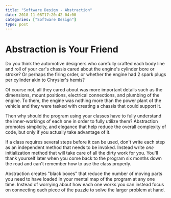 ```yaml
---
title: "Software Design - Abstraction"
date: 2018-11-08T17:20:42-04:00
categories: ["Software Design"]
type: post
---
```


Abstraction is Your Friend
===

Do you think the automotive designers who carefully crafted each body line and roll of your car's chassis cared about the engine's cylinder bore or stroke? Or perhaps the firing order, or whether the engine had 2 spark plugs per cylinder akin to Chrysler's hemis?

Of course not, all they cared about was more important details such as the dimensions, mount positions, electrical connections, and plumbing of the engine. To them, the engine was nothing more than the power plant of the vehicle and they were tasked with creating a chassis that could support it.

Then why should the program using your classes have to fully understand the inner-workings of each one in order to fully utilize them? Abstraction promotes simplicity, and elegance that help reduce the overall complexity of code, but only if you actually take advantage of it. 

If a class requires several steps before it can be used, don't write each step as an independent method that needs to be invoked. Instead write *one* initialization method that will take care of all the dirty work for you. You'll thank yourself later when you come back to the program six months down the road and can't remember how to use the class properly. 

Abstraction creates "black boxes" that reduce the number of moving parts you need to have loaded in your mental map of the program at any one time. Instead of worrying about how each one works you can instead focus on connecting each piece of the puzzle to solve the larger problem at hand.
